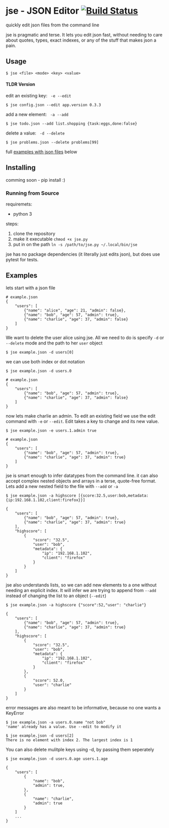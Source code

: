 # jse - JSON Editor [![Build Status](https://travis-ci.org/bjubes/jse.svg?branch=master)](https://travis-ci.org/bjubes/jse)


quickly edit json files from the command line

jse is pragmatic and terse. It lets you edit json fast, without needing to care about quotes, types, exact indexes, or any of the stuff that makes json a pain.
## Usage
```
$ jse <file> <mode> <key> <value>
```
#### TLDR Version
edit an existing key: ``` -e --edit```
```
$ jse config.json --edit app.version 0.3.3
```
add a new element: ``` -a --add```
```
$ jse todo.json --add list.shopping {task:eggs,done:false}
```
delete a value: ``` -d --delete```
```
$ jse problems.json --delete problems[99]
```
full [examples with json files](#examples) below

## Installing

comming soon - pip install :)

### Running from Source
requiremets:
- python 3

steps:

1. clone the repository
2. make it executable `chmod +x jse.py`
3. put in on the path `ln -s /path/to/jse.py ~/.local/bin/jse`

jse has no package dependencies (it literally just edits json), but does use pytest for tests.


## Examples
lets start with a json file
```
# example.json
{
    "users": [
        {"name": "alice", "age": 21, "admin": false},
        {"name": "bob", "age": 57, "admin": true},
        {"name": "charlie", "age": 37, "admin": false}
    ]
}
```

We want to delete the user alice using jse. All we need to do is specify `-d` or `--delete` mode and the path to her `user` object
```
$ jse example.json -d users[0]
```
we can use both index or dot notation
```
$ jse example.json -d users.0
```
```
# example.json
{
    "users": [
        {"name": "bob", "age": 57, "admin": true},
        {"name": "charlie", "age": 37, "admin": false}
    ]
}
```
now lets make charlie an admin. To edit an existing field we use the edit command with `-e` or `--edit`. Edit takes a key to change and its new value.
```
$ jse example.json -e users.1.admin true
```
```
# example.json
{
    "users": [
        {"name": "bob", "age": 57, "admin": true},
        {"name": "charlie", "age": 37, "admin": true}
    ]
}
```
jse is smart enough to infer datatypes from the command line. it can also accept complex nested objects and arrays in a terse, quote-free format. Lets add a new nested field to the file with `--add` or `-a`
```
$ jse example.json -a highscore [{score:32.5,user:bob,metadata:{ip:192.168.1.102,client:firefox}}]
```
```
{
    "users": [
        {"name": "bob", "age": 57, "admin": true},
        {"name": "charlie", "age": 37, "admin": true}
    ],
    "highscore": [
        {
            "score": "32.5",
            "user": "bob",
            "metadata": {
                "ip": "192.168.1.102",
                "client": "firefox"
            }
        }
    ]
}
```
jse also understands lists, so we can add new elements to a one without needing an explicit index. It will infer we are trying to append from `--add` instead of changing the list to an object (`--edit`)
```
$ jse example.json -a highscore {"score":52,"user": "charlie"}
```
```
{
    "users": [
        {"name": "bob", "age": 57, "admin": true},
        {"name": "charlie", "age": 37, "admin": true}
    ],
    "highscore": [
        {
            "score": "32.5",
            "user": "bob",
            "metadata": {
                "ip": "192.168.1.102",
                "client": "firefox"
            }
        },
        {
            "score": 52.0,
            "user": "charlie"
        }
    ]
}
```
error messages are also meant to be informative, because no one wants a KeyError
```
$ jse example.json -a users.0.name "not bob"
'name' already has a value. Use --edit to modify it
```
```
$ jse example.json -d users[2]
There is no element with index 2. The largest index is 1
```

You can also delete mulitple keys using -d, by passing them seperately
```
$ jse example.json -d users.0.age users.1.age
```
```
{
    "users": [
        {
            "name": "bob",
            "admin": true,
        },
        {
            "name": "charlie",
            "admin": true
        }
    ]
    ...
}
```
